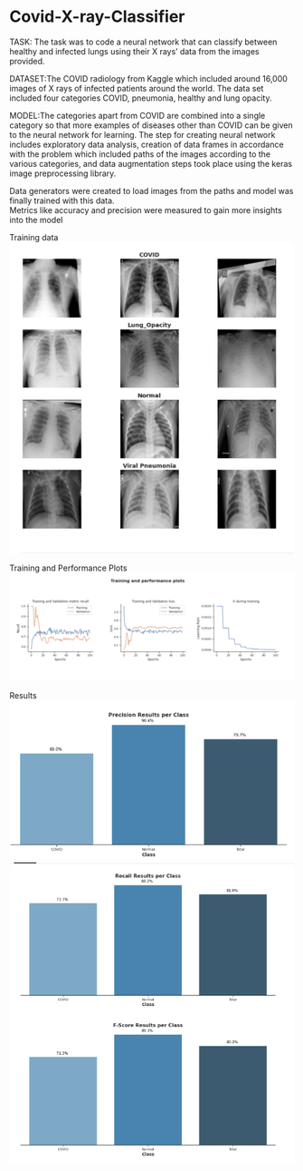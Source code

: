 # Covid-X-ray-Classifier
TASK: The task was to code a neural network that can classify between healthy and infected lungs using their X rays’ data from the images provided. 

DATASET:The COVID radiology from Kaggle which included around 16,000 images of X rays of infected patients around the world.
The data set included four categories COVID, pneumonia, healthy and lung opacity. 

MODEL:The categories apart from COVID are combined into a single category so that more examples of diseases other than COVID can be given to the
neural network for learning.
The step for creating neural network includes exploratory data analysis, creation of data frames in accordance with the problem which included paths of 
the images according to the various categories, and data augmentation steps took place using the keras image preprocessing library.

Data generators were created to load images from the paths and model was finally trained with this data.  
Metrics like accuracy and precision were measured to gain more insights into the model

Training data
![train](https://github.com/sejalsharma0138/Covid-X-ray-Classifier/blob/main/Training%20samples.png)

Training and Performance Plots
![plots](https://github.com/sejalsharma0138/Covid-X-ray-Classifier/blob/main/Training%20and%20performance%20slots.png)

Results
![res1](https://github.com/sejalsharma0138/Covid-X-ray-Classifier/blob/main/Precision%20results%20per%20class.png)
![res2](https://github.com/sejalsharma0138/Covid-X-ray-Classifier/blob/main/recall%20and%20f-score.png)
